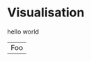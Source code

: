 # Visualisation

hello world

<table>
    <tr>
        <td>Foo</td>
    </tr>
</table>

<canvas id="unity-canvas" width=960 height=600 tabindex="-1" style="width: 960px; height: 600px; background: #231F20"></canvas>

<script src="unity/Build/unity.loader.js"></script>
<script>
    if (/iPhone|iPad|iPod|Android/i.test(navigator.userAgent)) {
    // Mobile device style: fill the whole browser client area with the game canvas:
    var meta = document.createElement('meta');
    meta.name = 'viewport';
    meta.content = 'width=device-width, height=device-height, initial-scale=1.0, user-scalable=no, shrink-to-fit=yes';
    document.getElementsByTagName('head')[0].appendChild(meta);
    var canvas = document.querySelector("#unity-canvas");
    canvas.style.width = "100%";
    canvas.style.height = "100%";
    canvas.style.position = "fixed";
    document.body.style.textAlign = "left";
    }
    createUnityInstance(document.querySelector("#unity-canvas"), {
    dataUrl: "unity/Build/unity.data",
    frameworkUrl: "unity/Build/unity.framework.js",
    codeUrl: "unity/Build/unity.wasm",
    streamingAssetsUrl: "StreamingAssets",
    companyName: "DefaultCompany",
    productName: "ControlN7Visuals",
    productVersion: "0.1",
    // matchWebGLToCanvasSize: false, // Uncomment this to separately control WebGL canvas render size and DOM element size.
    // devicePixelRatio: 1, // Uncomment this to override low DPI rendering on high DPI displays.
    });
</script>

